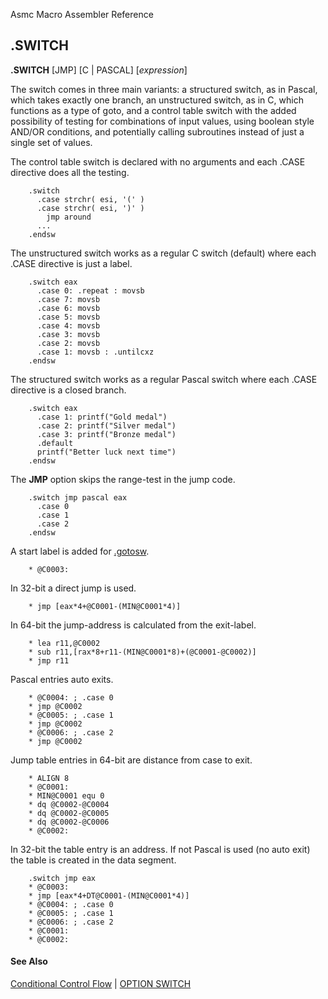 Asmc Macro Assembler Reference

## .SWITCH

**.SWITCH** [JMP] [C | PASCAL] [_expression_]

The switch comes in three main variants: a structured switch, as in Pascal, which takes exactly one branch, an unstructured switch, as in C, which functions as a type of goto, and a control table switch with the added possibility of testing for combinations of input values, using boolean style AND/OR conditions, and potentially calling subroutines instead of just a single set of values.

The control table switch is declared with no arguments and each .CASE directive does all the testing.
```
    .switch
      .case strchr( esi, '(' )
      .case strchr( esi, ')' )
	    jmp around
      ...
    .endsw
```
The unstructured switch works as a regular C switch (default) where each .CASE directive is just a label.
```
    .switch eax
      .case 0: .repeat : movsb
      .case 7: movsb
      .case 6: movsb
      .case 5: movsb
      .case 4: movsb
      .case 3: movsb
      .case 2: movsb
      .case 1: movsb : .untilcxz
    .endsw
```
The structured switch works as a regular Pascal switch where each .CASE directive is a closed branch.
```
    .switch eax
      .case 1: printf("Gold medal")
      .case 2: printf("Silver medal")
      .case 3: printf("Bronze medal")
      .default
	  printf("Better luck next time")
    .endsw
```
The **JMP** option skips the range-test in the jump code.
```
    .switch jmp pascal eax
      .case 0
      .case 1
      .case 2
    .endsw
```
A start label is added for [.gotosw](dot-gotosw.md).
```
    * @C0003:
```
In 32-bit a direct jump is used.
```
    * jmp [eax*4+@C0001-(MIN@C0001*4)]
```
In 64-bit the jump-address is calculated from the exit-label.
```
    * lea r11,@C0002
    * sub r11,[rax*8+r11-(MIN@C0001*8)+(@C0001-@C0002)]
    * jmp r11
```
Pascal entries auto exits.

```
    * @C0004: ; .case 0
    * jmp @C0002
    * @C0005: ; .case 1
    * jmp @C0002
    * @C0006: ; .case 2
    * jmp @C0002
```
Jump table entries in 64-bit are distance from case to exit.

```
    * ALIGN 8
    * @C0001:
    * MIN@C0001 equ 0
    * dq @C0002-@C0004
    * dq @C0002-@C0005
    * dq @C0002-@C0006
    * @C0002:
```
In 32-bit the table entry is an address. If not Pascal is used (no auto exit) the table is created in the data segment.

```
    .switch jmp eax
    * @C0003:
    * jmp [eax*4+DT@C0001-(MIN@C0001*4)]
    * @C0004: ; .case 0
    * @C0005: ; .case 1
    * @C0006: ; .case 2
    * @C0001:
    * @C0002:
```
#### See Also

[Conditional Control Flow](conditional-control-flow.md) | [OPTION SWITCH](option-switch.md)

